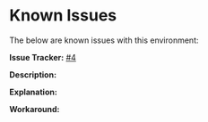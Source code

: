 # Known Issues

The below are known issues with this environment:

**Issue Tracker:** [#4](https://github.com/jeonghanlee/phoebus-env/issues/4)

**Description:**

**Explanation:**

**Workaround:**
